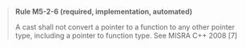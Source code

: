 > **Rule M5-2-6 (required, implementation, automated)**
>
> A cast shall not convert a pointer to a function to any other pointer
> type, including a pointer to function type.
> See MISRA C++ 2008 [7]
